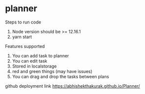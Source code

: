 # planner

Steps to run code

1. Node version should be >= 12.16.1
2. yarn start

Features supported 

1. You can add task to planner
2. You can edit task
3. Stored in localstorage
4. red and green things (may have issues)
5. You can drag and drop the tasks between plans


github deployment link https://abhishekthakurak.github.io/Planner/
